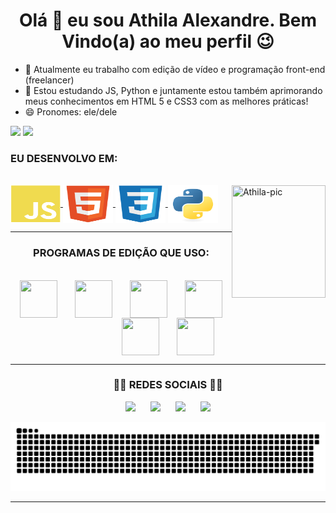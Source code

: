 <h1 align="center">Olá 👋 eu sou Athila Alexandre. Bem Vindo(a) ao meu perfil 😉</h1>

- 🔭 Atualmente eu trabalho com edição de vídeo e programação front-end (freelancer)
- 🌱 Estou estudando JS, Python e juntamente estou também aprimorando meus conhecimentos em HTML 5 e CSS3 com as melhores práticas!
- 😄 Pronomes: ele/dele

<div>
<img height="180em" src="https://github-readme-stats.vercel.app/api?username=AthilaAlexandre&show_icons=true&theme=merko">
<img height="140em" src="https://github-readme-stats.vercel.app/api/top-langs/?username=AthilaAlexandre&layout=compact&show_icons=true&theme=merko">
</div>

<h3>EU DESENVOLVO EM: </h3>
<div style="display: inline_block"><br>
  <a href="https://www.javascript.com"><img align="center" alt="Js" height="60" width="80" src="https://raw.githubusercontent.com/devicons/devicon/master/icons/javascript/javascript-plain.svg"> </a>
  <a href="https://developer.mozilla.org/pt-BR/docs/Web/HTML"><img align="center" alt="HTML" height="60" width="80" src="https://raw.githubusercontent.com/devicons/devicon/master/icons/html5/html5-original.svg"> </a>
  <a href="https://www.w3schools.com/css/"><img align="center" alt="CSS" height="60" width="80" src="https://raw.githubusercontent.com/devicons/devicon/master/icons/css3/css3-original.svg"> </a>
  <a href="https://www.python.org"><img align="center" alt="Python" height="60" width="80" src="https://raw.githubusercontent.com/devicons/devicon/master/icons/python/python-original.svg"> </a>
  <a href="https://github.com/AthilaAlexandre"><img align="right" height="180" width="150" border-radius="50%" src="https://i.imgur.com/TKmRDKd.png" title="Athila-pic"></a>
</div>
<hr>
<h3 align="center">PROGRAMAS DE EDIÇÃO QUE USO: </h3>
<div style="display: inline_block" align="center"><br>
  <img hspace="12" align="center" height="60" width="60" src="https://i.imgur.com/cSwFg0e.png">
  <img hspace="12" align="center" height="60" width="60" src="https://i.imgur.com/PLHkK2m.png">
  <img hspace="12" align="center" height="60" width="60" src="https://i.imgur.com/iSzv5sv.png">
  <img hspace="12" align="center" height="60" width="60" src="https://i.imgur.com/4NB6yD6.png">
  <img hspace="12" align="center" height="60" width="60" src="https://i.imgur.com/yF9ZLgj.png">
  <img hspace="12" align="center" height="60" width="60" src="https://i.imgur.com/O207Av6.png">
</div>
<hr>

<h3 align="center"> 🐱‍🏍 REDES SOCIAIS 🐱‍🏍 </h3>
<div align="center">
<a href="https://www.facebook.com/athila.alexandre" target"_blank"><img hspace="10px" src="https://img.shields.io/badge/Facebook-1877F2?style=for-the-badge&logo=facebook&logoColor=white" target"_blank"></a>
<a href="https://www.instagram.com/athila_alexandre_/" target"_blank"><img hspace="10px" src="https://img.shields.io/badge/Instagram-E4405F?style=for-the-badge&logo=instagram&logoColor=white" target"_blank"></a>
<a href="https://www.linkedin.com/in/athila-alexandre" target"_blank"><img hspace="10px" src="https://img.shields.io/badge/LinkedIn-0077B5?style=for-the-badge&logo=linkedin&logoColor=white" target"_blank"></a>
<a href="https://twitter.com/AthilAlexandre" target"_blank"><img hspace="10px" src="https://img.shields.io/badge/Twitter-1DA1F2?style=for-the-badge&logo=twitter&logoColor=white" target"_blank"></a>
</div>

![Snake animation](https://github.com/AthilaAlexandre/AthilaAlexandre/blob/output/github-contribution-grid-snake.svg)

<hr>
